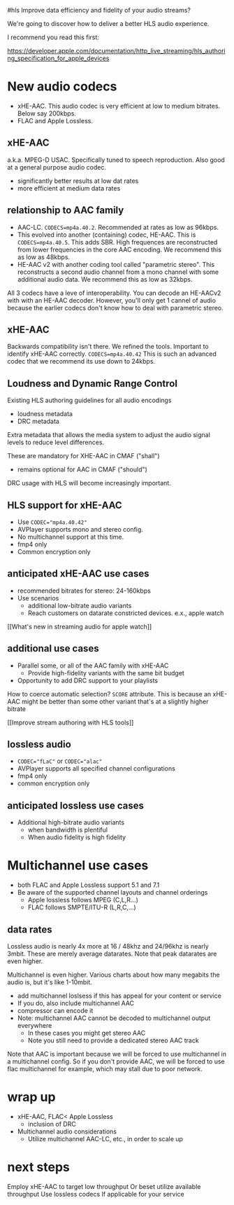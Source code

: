 #hls 
Improve data efficiency and fidelity of your audio streams?

We're going to discover how to deliver a better HLS audio experience.

I recommend you read this first:

https://developer.apple.com/documentation/http_live_streaming/hls_authoring_specification_for_apple_devices

# New audio codecs
* xHE-AAC.  This audio codec is very efficient at low to medium bitrates.  Below say 200kbps.
* FLAC and Apple Lossless.  

## xHE-AAC
a.k.a. MPEG-D USAC.  Specifically tuned to speech reproduction.
Also good at a general purpose audio codec.
* significantly better results at low dat rates
* more efficient at medium data rates

## relationship to AAC family
* AAC-LC.  `CODECS=mp4a.40.2`.  Recommended at rates as low as 96kbps.
* This evolved into another (containing) codec, HE-AAC.  This is `CODECS=mp4a.40.5`.  This adds SBR.  High frequences are reconstructed from lower frequencies in the core AAC encoding.  We recommend this as low as 48kbps.
* HE-AAC v2 with another coding tool called "parametric stereo".  This reconstructs a second audio channel from a mono channel with some additional audio data.  We recommend this as low as 32kbps.

All 3 codecs have a leve of interoperability.    You can decode an HE-AACv2 with with an HE-AAC decoder.  However, you'll only get 1 cannel of audio because the earlier codecs don't know how to deal with parametric stereo.

## xHE-AAC
Backwards compatibility isn't there.  We refined the tools.  Important to identify xHE-AAC correctly. `CODECS=mp4a.40.42`
This is such an advanced codec that we recommend its use down to 24kbps.

## Loudness and Dynamic Range Control
Existing HLS authoring guidelines for all audio encodings
* loudness metadata
* DRC metadata

Extra metadata that allows the media system to adjust the audio signal levels to reduce level differences.

These are mandatory for XHE-AAC in CMAF ("shall")
* remains optional for AAC in CMAF ("should")

DRC usage with HLS will become increasingly important.

## HLS support for xHE-AAC
* Use `CODEC="mp4a.40.42"`
* AVPlayer supports mono and stereo config.
* No multichannel support at this time.
* fmp4 only
* Common encryption only

## anticipated xHE-AAC use cases
* recommended bitrates for stereo: 24-160kbps
* Use scenarios
	* additional low-bitrate audio variants
	* Reach customers on datarate constricted devices.  e.x., apple watch

[[What's new in streaming audio for apple watch]]

## additional use cases
* Parallel some, or all of the AAC family with xHE-AAC
	* Provide high-fidelity variants with the same bit budget
* Opportunity to add DRC support to your playlists

How to coerce automatic selection?  `SCORE` attribute.  This is because an xHE-AAC might be better than some other variant that's at a slightly higher bitrate

[[Improve stream authoring with HLS tools]]

## lossless audio
* `CODEC="fLaC"` or `CODEC="alac"`
* AVPlayer supports all specified channel configurations
* fmp4 only
* common encryption only

## anticipated lossless use cases

* Additional high-bitrate audio variants
	* when bandwidth is plentiful
	* When audio fidelity is high fidelity

# Multichannel use cases
* both FLAC and Apple Lossless support 5.1 and 7.1
* Be aware of the supported channel layouts and channel orderings
	* Apple lossless follows MPEG (C,L,R...)
	* FLAC follows SMPTE/ITU-R (L,R,C,...)

## data rates
Lossless audio is nearly 4x more at 16 / 48khz
and 24/96khz is nearly 3mbit.
These are merely average datarates.
Note that peak datarates are even higher.

Multichannel is even higher.  Various charts about how many megabits the audio is, but it's like 1-10mbit.

* add multichannel loslsess if this has appeal for your content or service
* If you do, also include multichannel AAC
* compressor can encode it
* Note: multichannel AAC cannot be decoded to multichannel output everywhere
	* In these cases you might get stereo AAC
	* Note you still need to provide a dedicated stereo AAC track

Note that AAC is important because we will be forced to use multichannel in a multichannel config.  So if you don't provide AAC, we will be forced to use flac multichannel for example, which may stall due to poor network.

# wrap up
* xHE-AAC, FLAC< Apple Lossless
	* inclusion of DRC
* Multichannel audio considerations
	* Utilize multichannel AAC-LC, etc., in order to scale up

# next steps
Employ xHE-AAC to target low throughput
Or beset utilize available throughput
Use lossless codecs
If applicable for your service
